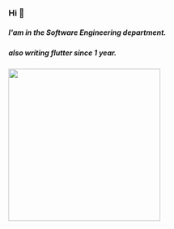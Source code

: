 ### Hi 👋
##### I'am in the Software Engineering department.
##### also writing flutter since 1 year.

<img src="https://user-images.githubusercontent.com/51439795/102415384-1e2bc380-4009-11eb-8ffa-b06bb075bfca.gif" width=300 height:200>


